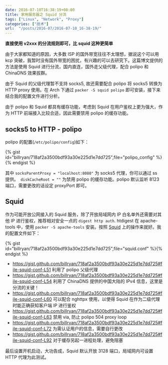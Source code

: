 ```yaml
---
date: 2016-07-10T16:38:19+08:00
title: 家用服务器之 Squid 分流
tags: ["Linux", "Network", "Proxy"]
categories: ["技术"]
url:  "/posts/2016-07/2016-07-10_16-38-19/"
---
```


**直接使用 v2xxx 的分流规则即可，比 squid 这种更简单**

由于大家都知道的原因，大多数 ISP 的国外带宽往往不太理想，据说这个可以用 kcp 突破，我暂时没有国外带宽的困扰，有兴趣的可以去研究下。这篇博文提供的方法是使用 Squid 进行分流，国内直连，国外走父级代理，配合 polipo 和 ChinaDNS 效果拔群。

由于 Squid 的父级代理暂不支持 socks5, 故还需要配合 polipo 将 socks5 转换为 HTTP proxy 使用。在 Arch 下通过 `packer -S squid polipo` 即可安装，接下来结合我的配置文件进行分析。

由于 polipo 和 Squid 都具有缓存功能，考虑到 Squid 在用户鉴权上更为强大，作为 HTTP 前端接入比较合适，因此需要禁用 polipo 的缓存功能。

## socks5 to HTTP - polipo 

polipo 的配置(`/etc/polipo/config`)如下：

{% gist id="billryan/718af2a3500bdf93a30e225d1e7dd725",file="polipo_config" %}{% endgist %}

其中 `socksParentProxy = "localhost:8080"` 为 socks5 代理，你可以通过 ss 提供。`
diskCacheRoot = ""` 为禁用 polipo 的缓存功能。polipo 默认监听 8123 端口，需要更改的话设定 proxyPort 即可。

## Squid

作为可能开放公网接入的 Squid 服务，除了开放局域网内 IP 白名单外还需要对其他 IP 进行鉴权，推荐相对安全一点的 `digest http auth`. htdigest 在 apache-tools 中，使用 `packer -S apache-tools` 安装。按照 [Squid](https://wiki.archlinux.org/index.php/squid#HTTP_Authentication) 上的操作来就好。我的配置文件如下：

{% gist id="billryan/718af2a3500bdf93a30e225d1e7dd725",file="squid.conf" %}{% endgist %}

- <https://gist.github.com/billryan/718af2a3500bdf93a30e225d1e7dd725#file-squid-conf-L51> 利用了 polipo 父级代理
- <https://gist.github.com/billryan/718af2a3500bdf93a30e225d1e7dd725#file-squid-conf-L54> 利用了 ChinaDNS 提供的中国大陆的 IPv4 信息，这里是分流的关键！
- <https://gist.github.com/billryan/718af2a3500bdf93a30e225d1e7dd725#file-squid-conf-L60> 可以配合 nghttpx 使用，以使得 Squid 在作为二级代理时能正确获知客户端 IP 进行鉴权
- <https://gist.github.com/billryan/718af2a3500bdf93a30e225d1e7dd725#file-squid-conf-L63> 禁用 via, 防止 polipo 504 proxy loop
- <https://gist.github.com/billryan/718af2a3500bdf93a30e225d1e7dd725#file-squid-conf-L72> 为需认证用户的信息，需要自行更改
- <https://gist.github.com/billryan/718af2a3500bdf93a30e225d1e7dd725#file-squid-conf-L92> 对于缓存另起一进程处理，避免阻塞

最后设置开机启动，大功告成，Squid 默认开放 3128 端口，局域网内可设置 HTTP 代理为此测试。